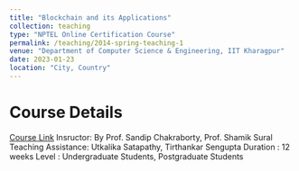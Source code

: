 ```yaml
---
title: "Blockchain and its Applications"
collection: teaching
type: "NPTEL Online Certification Course"
permalink: /teaching/2014-spring-teaching-1
venue: "Department of Computer Science & Engineering, IIT Kharagpur"
date: 2023-01-23
location: "City, Country"
---
```

Course Details
======
[Course Link](https://onlinecourses.nptel.ac.in/noc23_cs47/preview) 
Insructor: By Prof. Sandip Chakraborty, Prof. Shamik Sural
Teaching Assistance: Utkalika Satapathy, Tirthankar Sengupta
Duration :	12 weeks
Level :	Undergraduate Students, Postgraduate Students